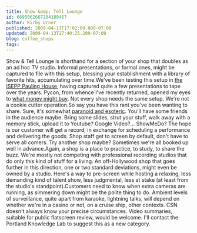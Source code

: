 ```yaml
---
title: Show &amp; Tell Lounge
id: 6695062667204189467
author: Kirby Urner
published: 2009-04-13T17:02:00.000-07:00
updated: 2009-04-13T17:40:25.209-07:00
blog: coffee_shops
tags: 
---
```


Show & Tell Lounge is shorthand for a section of your shop that doubles as an ad hoc TV studio.  Informal presentations, or formal ones, might be captured to file with this setup, blessing your establishment with a library of favorite hits, accumulating over time.We've been testing this setup in [the ISEPP Pauling House](http://coffeeshopsnet.blogspot.com/2009/02/glass-bead-game.html), having captured quite a few presentations to tape over the years.  Pycon, from whence I've recently returned, opened my eyes to [what money might buy](http://pycon.blip.tv/file/1957605/).  Not every shop needs the same setup.  We're not a cookie cutter operation.So say you have this rant you've been wanting to share.  Sure, it's somewhat [paranoid and esoteric](http://controlroom.blogspot.com/2007/08/esozone.html).  You'll have some friends in the audience maybe.  Bring some slides, strut your stuff, walk away with a memory stick, upload it to Youtube?  Google Video?... ShowMeDo? The hope is our customer will get a record, in exchange for scheduling a performance and delivering the goods.  Shop staff get to screen by default, don't have to serve all comers.  Try another shop maybe?  Sometimes we're all booked up well in advance.Again, a shop is a place to practice, to study, to share the buzz.  We're mostly not competing with professional recording studios that do only this kind of stuff for a living.  An off-Hollywood shop that goes further in this direction, one or two standard deviations, might even be owned by a studio.  Here's a way to pre-screen while hosting a relaxing, less demanding kind of talent show, less judgmental, less at stake (at least from the studio's standpoint).Customers need to know when extra cameras are running, as simmering down might be the polite thing to do.  Ambient levels of surveillance, quite apart from karaoke, lightning talks, will depend on whether we're in a casino or not, on a cruise ship, other contexts. CSN doesn't always know your precise circumstances. Video summaries, suitable for public flatscreen review, would be welcome.  I'll contact the Portland Knowledge Lab to suggest this as a new category.